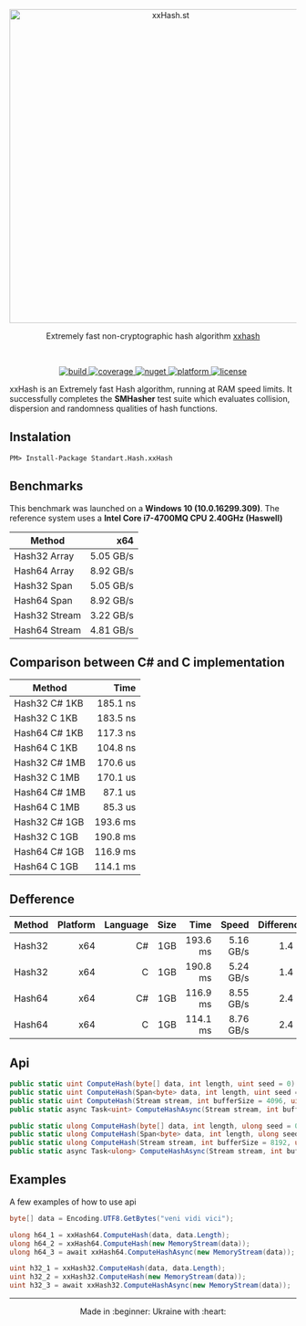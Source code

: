 <p align="center">
  <a href="#" target="_blank" rel="noopener noreferrer">
    <img width="550" src="https://user-images.githubusercontent.com/1567570/39971158-5b213cca-56ff-11e8-9a1e-6c717e95d092.png" alt="xxHash.st">
  </a>
</p>
<p align="center">
  Extremely fast non-cryptographic hash algorithm <a href="http://www.xxhash.com/" target="_blank">xxhash</a>
</p>
<br>
<p align="center">
  <a href="https://ci.appveyor.com/project/uranium62/xxhash">
    <img src="https://ci.appveyor.com/api/projects/status/j5gkm2rvxwu4gu3q?svg=true" alt="build" />
  </a>
  <a href="https://codecov.io/gh/uranium62/xxHash">
    <img src="https://codecov.io/gh/uranium62/xxHash/branch/master/graph/badge.svg" alt="coverage"/>
  </a>
  <a href="https://www.nuget.org/packages/Standart.Hash.xxHash">
    <img src="https://img.shields.io/badge/nuget-1.0.5-green.svg?style=flat-square" alt="nuget"/>
  </a>
  <a href="https://www.nuget.org/packages/Standart.Hash.xxHash">
    <img src="https://img.shields.io/badge/platform-x64-blue.svg?longCache=true" alt="platform"/>
  </a>
  <a href="https://github.com/uranium62/xxHash/blob/master/LICENSE">
    <img src="https://img.shields.io/badge/License-MIT-yellow.svg" alt="license" />
  </a>
</p>

xxHash is an Extremely fast Hash algorithm, running at RAM speed limits. It successfully completes the **SMHasher** test suite which evaluates collision, dispersion and randomness qualities of hash functions.

## Instalation
```
PM> Install-Package Standart.Hash.xxHash
```

## Benchmarks
This benchmark was launched on a **Windows 10 (10.0.16299.309)**. The reference system uses a **Intel Core i7-4700MQ CPU 2.40GHz (Haswell)**

| Method        |       x64 |
|---------------|----------:|
| Hash32 Array  | 5.05 GB/s |
| Hash64 Array  | 8.92 GB/s |
| Hash32 Span   | 5.05 GB/s |
| Hash64 Span   | 8.92 GB/s |
| Hash32 Stream | 3.22 GB/s |
| Hash64 Stream | 4.81 GB/s |

## Comparison between С# and C implementation

| Method        |      Time |
|---------------|----------:|
| Hash32 C# 1KB |  185.1 ns |
| Hash32 C  1KB |  183.5 ns |
| Hash64 C# 1KB |  117.3 ns |
| Hash64 C  1KB |  104.8 ns |
| Hash32 C# 1MB |  170.6 us |
| Hash32 C  1MB |  170.1 us |
| Hash64 C# 1MB |   87.1 us |
| Hash64 C  1MB |   85.3 us |
| Hash32 C# 1GB |  193.6 ms |
| Hash32 C  1GB |  190.8 ms |
| Hash64 C# 1GB |  116.9 ms |
| Hash64 C  1GB |  114.1 ms |

## Defference

| Method | Platform | Language | Size |      Time |     Speed | Difference |
|--------|---------:|---------:|-----:|----------:|----------:|-----------:|      
| Hash32 |      x64 |       C# |  1GB |  193.6 ms | 5.16 GB/s |      1.4 % |
| Hash32 |      x64 |       C  |  1GB |  190.8 ms | 5.24 GB/s |      1.4 % |
| Hash64 |      x64 |       C# |  1GB |  116.9 ms | 8.55 GB/s |      2.4 % |
| Hash64 |      x64 |       C  |  1GB |  114.1 ms | 8.76 GB/s |      2.4 % |

## Api
```cs
public static uint ComputeHash(byte[] data, int length, uint seed = 0) { throw null; }
public static uint ComputeHash(Span<byte> data, int length, uint seed = 0) { throw null; }
public static uint ComputeHash(Stream stream, int bufferSize = 4096, uint seed = 0) { throw null; }
public static async Task<uint> ComputeHashAsync(Stream stream, int bufferSize = 4096, uint seed = 0) { throw null; }

public static ulong ComputeHash(byte[] data, int length, ulong seed = 0) { throw null; }
public static ulong ComputeHash(Span<byte> data, int length, ulong seed = 0) { throw null; }
public static ulong ComputeHash(Stream stream, int bufferSize = 8192, ulong seed = 0) { throw null; }
public static async Task<ulong> ComputeHashAsync(Stream stream, int bufferSize = 8192, ulong seed = 0) { throw null; }
```

## Examples
A few examples of how to use api
```cs
byte[] data = Encoding.UTF8.GetBytes("veni vidi vici");

ulong h64_1 = xxHash64.ComputeHash(data, data.Length);
ulong h64_2 = xxHash64.ComputeHash(new MemoryStream(data));
ulong h64_3 = await xxHash64.ComputeHashAsync(new MemoryStream(data));

uint h32_1 = xxHash32.ComputeHash(data, data.Length);
uint h32_2 = xxHash32.ComputeHash(new MemoryStream(data));
uint h32_3 = await xxHash32.ComputeHashAsync(new MemoryStream(data));
```
---
<p align="center">
Made in :beginner: Ukraine with :heart:
</p>
